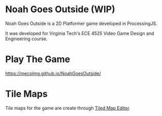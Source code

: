 # Noah Goes Outside (WIP)

Noah Goes Outside is a 2D Platformer game developed in ProcessingJS.

It was developed for Virginia Tech's ECE 4525 Video Game Design and Engineering course.

# Play The Game

https://mecolmg.github.io/NoahGoesOutside/

# Tile Maps

Tile maps for the game are create through
[Tiled Map Editor](https://www.mapeditor.org/).
